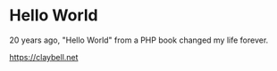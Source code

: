 # Hello World
20 years ago, "Hello World" from a PHP book changed my life forever.

https://claybell.net

